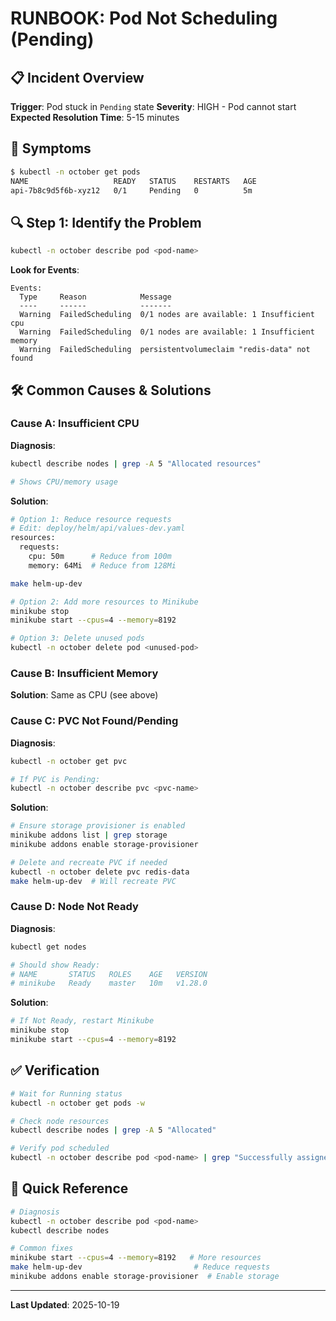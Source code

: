 # RUNBOOK: Pod Not Scheduling (Pending)

## 📋 Incident Overview

**Trigger**: Pod stuck in `Pending` state
**Severity**: HIGH - Pod cannot start
**Expected Resolution Time**: 5-15 minutes

## 🚨 Symptoms

```bash
$ kubectl -n october get pods
NAME                   READY   STATUS    RESTARTS   AGE
api-7b8c9d5f6b-xyz12   0/1     Pending   0          5m
```

## 🔍 Step 1: Identify the Problem

```bash
kubectl -n october describe pod <pod-name>
```

**Look for Events**:
```
Events:
  Type     Reason            Message
  ----     ------            -------
  Warning  FailedScheduling  0/1 nodes are available: 1 Insufficient cpu
  Warning  FailedScheduling  0/1 nodes are available: 1 Insufficient memory
  Warning  FailedScheduling  persistentvolumeclaim "redis-data" not found
```

## 🛠️ Common Causes & Solutions

### Cause A: Insufficient CPU

**Diagnosis**:
```bash
kubectl describe nodes | grep -A 5 "Allocated resources"

# Shows CPU/memory usage
```

**Solution**:
```bash
# Option 1: Reduce resource requests
# Edit: deploy/helm/api/values-dev.yaml
resources:
  requests:
    cpu: 50m      # Reduce from 100m
    memory: 64Mi  # Reduce from 128Mi

make helm-up-dev

# Option 2: Add more resources to Minikube
minikube stop
minikube start --cpus=4 --memory=8192

# Option 3: Delete unused pods
kubectl -n october delete pod <unused-pod>
```

### Cause B: Insufficient Memory

**Solution**: Same as CPU (see above)

### Cause C: PVC Not Found/Pending

**Diagnosis**:
```bash
kubectl -n october get pvc

# If PVC is Pending:
kubectl -n october describe pvc <pvc-name>
```

**Solution**:
```bash
# Ensure storage provisioner is enabled
minikube addons list | grep storage
minikube addons enable storage-provisioner

# Delete and recreate PVC if needed
kubectl -n october delete pvc redis-data
make helm-up-dev  # Will recreate PVC
```

### Cause D: Node Not Ready

**Diagnosis**:
```bash
kubectl get nodes

# Should show Ready:
# NAME       STATUS   ROLES    AGE   VERSION
# minikube   Ready    master   10m   v1.28.0
```

**Solution**:
```bash
# If Not Ready, restart Minikube
minikube stop
minikube start --cpus=4 --memory=8192
```

## ✅ Verification

```bash
# Wait for Running status
kubectl -n october get pods -w

# Check node resources
kubectl describe nodes | grep -A 5 "Allocated"

# Verify pod scheduled
kubectl -n october describe pod <pod-name> | grep "Successfully assigned"
```

## 🔑 Quick Reference

```bash
# Diagnosis
kubectl -n october describe pod <pod-name>
kubectl describe nodes

# Common fixes
minikube start --cpus=4 --memory=8192   # More resources
make helm-up-dev                         # Reduce requests
minikube addons enable storage-provisioner  # Enable storage
```

---

**Last Updated**: 2025-10-19
